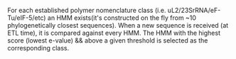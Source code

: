 For each established polymer nomenclature class (i.e. uL2/23SrRNA/eF-Tu/eIF-5/etc) an HMM exists(it's constructed on the fly from ~10 phylogenetically closest sequences). When a new sequence is received (at ETL time), it is compared against every HMM. The HMM with the highest score (lowest e-value) && above a given threshold is selected as the corresponding class.

